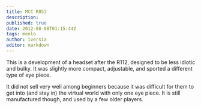 ```yaml
---
title: MCC R853
description:
published: true
date: 2012-08-08T01:15:44Z
tags: menlo
author: iversia
editor: markdown
---
```


This is a development of a headset after the R112, designed to be less idiotic and bulky. It was slightly more compact, adjustable, and sported a different type of eye piece.

It did not sell very well among beginners because it was difficult for them to get into (and stay in) the virtual world with only one eye piece. It is still manufactured though, and used by a few older players. 